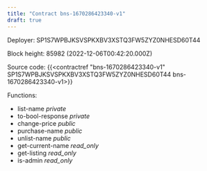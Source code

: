 ```yaml
---
title: "Contract bns-1670286423340-v1"
draft: true
---
```

Deployer: SP1S7WPBJKSVSPKXBV3XSTQ3FW5ZYZ0NHESD60T44


 



Block height: 85982 (2022-12-06T00:42:20.000Z)

Source code: {{<contractref "bns-1670286423340-v1" SP1S7WPBJKSVSPKXBV3XSTQ3FW5ZYZ0NHESD60T44 bns-1670286423340-v1>}}

Functions:

* list-name _private_
* to-bool-response _private_
* change-price _public_
* purchase-name _public_
* unlist-name _public_
* get-current-name _read_only_
* get-listing _read_only_
* is-admin _read_only_
